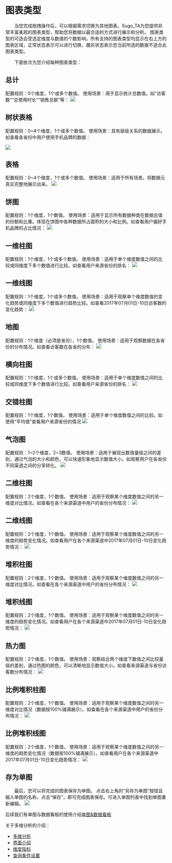 # 图表类型
&emsp;&emsp;当您完成拖拽操作后，可以根据需求切换为其他图表。Sugo_TA为您提供非常丰富美观的图表类型，帮助您将数据以最合适的方式进行展示和分析。
图表类型的可选会受选定维度与数值的个数影响。所有支持的图表类型均显示在右上方的图表区域，正常状态表示可以进行切换，置灰状态表示您当前所选的数据不适合此图表类型。

&emsp;&emsp;下面依次为您介绍每种图表类型：

## 总计
配置规则：0个维度，1个或多个数值。
使用场景：用于显示统计总数值。如“访客数”“总使用时长”“销售总额”等：
![](/assets/chart/chart-1.png)

## 树状表格
配置规则：0~4个维度，1个或多个数值。
使用场景：具有层级关系的数据展示。如查看各省份中用户使用手机品牌的数据：
 
![](/assets/chart/chart-2.png)

## 表格
配置规则：0~4个维度，1个或多个数值。
使用场景：适用于所有场景。将数据元真实完整地展示出来。
 ![](/assets/chart/chart-3.png)

## 饼图
配置规则：1个维度，1个数值。
使用场景：适用于显示所有数据种类在数据总值的份额和比重。体现在饼图中各种数据所占面积的大小和比例。如查看用户偏好手机品牌的占比情况：
 ![](/assets/chart/chart-4.png)

## 一维柱图
配置规则：1个维度，1个或多个数值。
使用场景：适用于单个维度数值之间的比较或同维度下多个数值进行比较。如查看用户来源省份的排名：
 ![](/assets/chart/chart-5.png)

## 一维线图
配置规则：1个维度，1个或多个数值。
使用场景：适用于观察单个维度数值的变化趋势或同维度下多个数值进行趋势比较。如查看2017年07月01日-10日访客数的变化趋势：
 ![](/assets/chart/chart-6.png)
## 地图
配置规则：1个维度（必须是省份），1个数值。
使用场景：适用于观察数据在各省份的分布情况。如查看访客数在各省的分布：
 ![](/assets/chart/chart-7.png)

## 横向柱图
配置规则：1个维度，1个或多个数值。
使用场景：适用于单个维度数值之间的比较或同维度下多个数值进行比较。如查看用户来源省份的排名：
 ![](/assets/chart/chart-8.png)

## 交错柱图
配置规则：1个维度，1个数值。
使用场景：适用于单个维度数值之间的比较。如使用“平均值”查看用户来源省份的情况
 ![](/assets/chart/chart-9.png)

## 气泡图
配置规则：1~2个维度，2~3数值。
使用场景：适用于展现出数值量级之间的差别，通过气泡的大小和颜色，可以快速形象地显示数值大小。如观察用户在各省份不同渠道之间的分享转化。
 ![](/assets/chart/chart-10.png)
## 二维柱图
配置规则：2个维度，1个数值。
使用场景：适用于观察某个维度数值之间的另一维度对比情况。如查看在各个来源渠道中用户的省份分布情况：
 ![](/assets/chart/chart-11.png)


## 二维线图
配置规则：2个维度，1个数值。
使用场景：适用于观察某个维度数值之间的另一维度的趋势变化情况。如查看用户在各个来源渠道中2017年07月01日-10日变化趋势情况：
 ![](/assets/chart/chart-12.png)


## 堆积柱图
配置规则：2个维度，1个数值。
使用场景：适用于观察某个维度数值之间的另一维度对比情况。如查看在各个来源渠道中用户的省份分布情况：
 ![](/assets/chart/chart-13.png)


## 堆积线图
配置规则：2个维度，1个数值。
使用场景：适用于观察某个维度数值之间的另一维度的趋势变化情况。如查看用户在各个来源渠道中2017年07月01日-10日变化趋势情况：
 ![](/assets/chart/chart-14.png)


## 热力图
配置规则：2个维度，1个数值。
使用场景：观察结合两个维度下数值之间比较量级的差别，通过热图的颜色，可以清晰地显示数值大小。如查看来源渠道与省份访客数分布情况：
 ![](/assets/chart/chart-15.png)

## 比例堆积柱图
配置规则：2个维度，1个数值。
使用场景：适用于观察某个维度数值之间的另一维度对比情况（数据按100%铺满展示）。如查看在各个来源渠道中用户的省份分布情况：
 ![](/assets/chart/chart-16.png)
## 比例堆积线图
配置规则：2个维度，1个数值。
使用场景：适用于观察某个维度数值之间的另一维度的趋势变化情况（数据按100%铺满展示）。如查看用户在各个来源渠道中2017年07月01日-10日变化趋势情况：
 ![](/assets/chart/chart-17.png)

## 存为单图
&emsp;&emsp;最后，您可以将完成的图表保存为单图。
点击右上角的“另存为单图”按钮且输入单图的名称，点击“保存”，即可完成图表保存。可进入单图列表中找到单图重新编辑。
 ![](/assets/chart/save-slices.gif)

后续我们有单图与数据看板的使用介绍[单图&数据看板](slices&board.md)


关于多维分析的介绍：
* [多维分析](data-index.md)
* [界面介绍](data-index.md#intro)
* [维度指标](analytics/dimen-quota.md)
* [查询条件设置](query-condition.md)